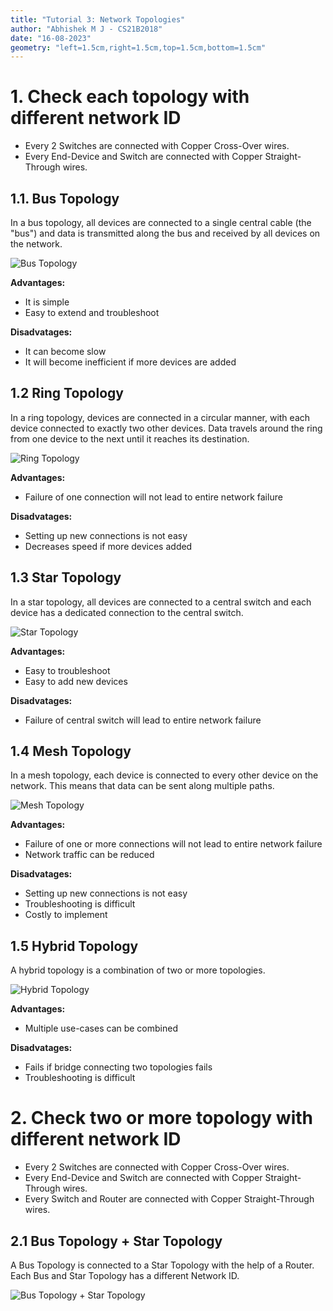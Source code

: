 ```yaml
---
title: "Tutorial 3: Network Topologies"
author: "Abhishek M J - CS21B2018"
date: "16-08-2023"
geometry: "left=1.5cm,right=1.5cm,top=1.5cm,bottom=1.5cm"
---
```


# 1. Check each topology with different network ID

- Every 2 Switches are connected with Copper Cross-Over wires.
- Every End-Device and Switch are connected with Copper Straight-Through wires.

## 1.1. Bus Topology

In a bus topology, all devices are connected to a single central cable (the "bus") and data is transmitted along the bus and received by all devices on the network.

![Bus Topology](img/bus.png)

**Advantages:**

- It is simple
- Easy to extend and troubleshoot

**Disadvatages:**

- It can become slow
- It will become inefficient if more devices are added


## 1.2 Ring Topology

In a ring topology, devices are connected in a circular manner, with each device connected to exactly two other devices. Data travels around the ring from one device to the next until it reaches its destination.

![Ring Topology](img/ring.png)

**Advantages:**

- Failure of one connection will not lead to entire network failure

**Disadvatages:**

- Setting up new connections is not easy
- Decreases speed if more devices added

## 1.3 Star Topology

In a star topology, all devices are connected to a central switch and each device has a dedicated connection to the central switch.

![Star Topology](img/star.png)

**Advantages:**

- Easy to troubleshoot
- Easy to add new devices

**Disadvatages:**

- Failure of central switch will lead to entire network failure

## 1.4 Mesh Topology

In a mesh topology, each device is connected to every other device on the network. This means that data can be sent along multiple paths.

![Mesh Topology](img/mesh.png)

**Advantages:**

- Failure of one or more connections will not lead to entire network failure
- Network traffic can be reduced

**Disadvatages:**

- Setting up new connections is not easy
- Troubleshooting is difficult
- Costly to implement

## 1.5 Hybrid Topology

A hybrid topology is a combination of two or more topologies.

![Hybrid Topology](img/hybrid.png)

**Advantages:**

- Multiple use-cases can be combined

**Disadvatages:**

- Fails if bridge connecting two topologies fails
- Troubleshooting is difficult


# 2. Check two or more topology with different network ID

- Every 2 Switches are connected with Copper Cross-Over wires.
- Every End-Device and Switch are connected with Copper Straight-Through wires.
- Every Switch and Router are connected with Copper Straight-Through wires.

## 2.1 Bus Topology + Star Topology

A Bus Topology is connected to a Star Topology with the help of a Router. Each Bus and Star Topology has a different Network ID.

![Bus Topology + Star Topology](img/bus-star.png)